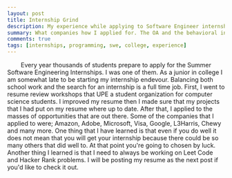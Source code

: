 ```yaml
---
layout: post
title: Internship Grind
description: My experience while applying to Software Engineer internships
summary: What companies how I applied for. The OA and the behavioral interviews
comments: true
tags: [internships, programming, swe, college, experience]
---
```


&nbsp;&nbsp;&nbsp;&nbsp;&nbsp;&nbsp;&nbsp;&nbsp;Every year thousands of students prepare to apply for the Summer Software Engineering Internships. I was one of them. As a junior in college I am somewhat late to be starting my internship endevour. Balancing both school work and the search for an internship is a full time job. First, I went to resume review workshops that UPE a student organization for computer science students. I improved my resume then I made sure that my projects that I had put on my resume where up to date. After that, I applied to the masses of opportunities that are out there. Some of the companies that I applied to were; Amazon, Adobe, Microsoft, Visa, Google, L3Harris, Chewy and many more. One thing that I have learned is that even if you do well it does not mean that you will get your internship because there could be so many others that did well to. At that point you're going to chosen by luck. Another thing I learned is that I need to always be working on Leet Code and Hacker Rank problems. I will be posting my resume as the next post if you'd like to check it out.